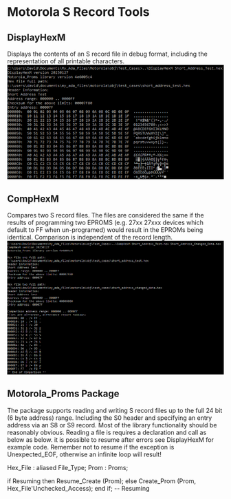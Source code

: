 # Motorola S Record Tools

## DisplayHexM
Displays the contents of an S record file in debug format, including the representation of all printable characters.
![DisplayHexM screenshot](./displayhexm.png)

## CompHexM
Compares two S record files. The files are considered the same if the results of programming two EPROMS (e.g. 27xx 27xxx devices which default to FF when un-programed) would result in the EPROMs being identical. Comparison is independent of the record length.
![CompHexM screenshot](./comphexm.png)

## Motorola_Proms Package
The package supports reading and writing S record files up to the full 24 bit (6 byte address) range. Including the S0 header and specifying an entry address via an S8 or S9 record. Most of the library functionality should be reasonably obvious. Reading a file is requires a declaration and call as below as below. it is possible to resume after errors see DisplayHexM for example code. Remember not to resume if the exception is Unexpected_EOF, otherwise an infinite loop will result!

Hex_File : aliased File_Type;
Prom : Proms;

if Resuming then
   Resume_Create (Prom);
else
   Create_Prom (Prom, Hex_File'Unchecked_Access);
end if; -- Resuming
